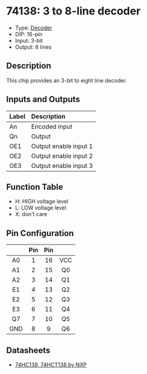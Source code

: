 # 74138: 3 to 8-line decoder

- Type: [Decoder](encoders_decoders.md)
- DIP: 16-pin
- Input: 3-bit
- Output: 8 lines

## Description

This chip provides an 3-bit to eight line decoder.

## Inputs and Outputs

| Label | Description                  |
|:----- |:---------------------------- |
| An    | Encoded input                |
| Qn    | Output                       |
| OE1   | Output enable input 1        |
| OE2   | Output enable input 2        |
| OE3   | Output enable input 3        |


## Function Table


- H: HIGH voltage level
- L: LOW voltage level
- X: don't care


## Pin Configuration

|      | Pin | Pin |     |
|:----:|:---:|:---:|:---:|
| A0   |   1 |  16 | VCC |
| A1   |   2 |  15 | Q0  |
| A2   |   3 |  14 | Q1  |
| E1   |   4 |  13 | Q2  |
| E2   |   5 |  12 | Q3  |
| E3   |   6 |  11 | Q4  |
| Q7   |   7 |  10 | Q5  |
| GND  |   8 |   9 | Q6  |


## Datasheets

- [74HC138, 74HCT138 by NXP](http://www.nxp.com/documents/data_sheet/74HC_HCT138.pdf)
